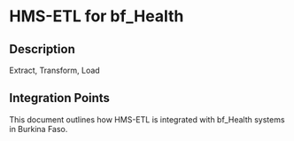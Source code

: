 # HMS-ETL for bf_Health

## Description

Extract, Transform, Load

## Integration Points

This document outlines how HMS-ETL is integrated with bf_Health systems in Burkina Faso.
